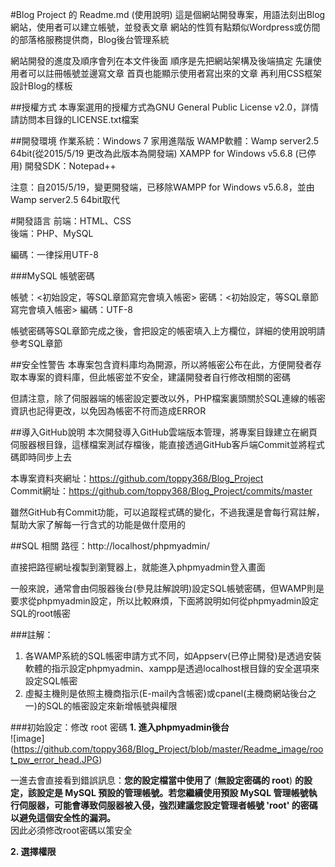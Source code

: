 #Blog Project 的 Readme.md (使用說明)
這是個網站開發專案，用語法刻出Blog網站，使用者可以建立帳號，並發表文章
網站的性質有點類似Wordpress或仿間的部落格服務提供商，Blog後台管理系統

網站開發的進度及順序會列在本文件後面
順序是先把網站架構及後端搞定
先讓使用者可以註冊帳號並邊寫文章
首頁也能顯示使用者寫出來的文章
再利用CSS框架設計Blog的樣板

##授權方式
本專案選用的授權方式為GNU General Public License v2.0，詳情請訪問本目錄的LICENSE.txt檔案

##開發環境
作業系統：Windows 7 家用進階版
WAMP軟體：Wamp server2.5 64bit(從2015/5/19 更改為此版本為開發端) 
XAMPP for Windows v5.6.8 (已停用)
開發SDK：Notepad++

注意：自2015/5/19，變更開發端，已移除WAMPP for Windows v5.6.8，並由Wamp server2.5 64bit取代

#開發語言
前端：HTML、CSS  
後端：PHP、MySQL

編碼：一律採用UTF-8


###MySQL 帳號密碼

帳號：<初始設定，等SQL章節寫完會填入帳密> 
密碼：<初始設定，等SQL章節寫完會填入帳密>
編碼：UTF-8

帳號密碼等SQL章節完成之後，會把設定的帳密填入上方欄位，詳細的使用說明請參考SQL章節

##安全性警告
本專案包含資料庫均為開源，所以將帳密公布在此，方便開發者存取本專案的資料庫，但此帳密並不安全，建議開發者自行修改相關的密碼  

但請注意，除了伺服器端的帳密設定要改以外，PHP檔案裏頭關於SQL連線的帳密資訊也記得更改，以免因為帳密不符而造成ERROR


##導入GitHub說明 
本次開發導入GitHub雲端版本管理，將專案目錄建立在網頁伺服器根目錄，這樣檔案測試存檔後，能直接透過GitHub客戶端Commit並將程式碼即時同步上去

本專案資料夾網址：https://github.com/toppy368/Blog_Project  
Commit網址：https://github.com/toppy368/Blog_Project/commits/master

雖然GitHub有Commit功能，可以追蹤程式碼的變化，不過我還是會每行寫註解，幫助大家了解每一行含式的功能是做什麼用的

##SQL 相關
路徑：http://localhost/phpmyadmin/  

直接把路徑網址複製到瀏覽器上，就能進入phpmyadmin登入畫面  

一般來說，通常會由伺服器後台(參見註解說明)設定SQL帳號密碼，但WAMP則是要求從phpmyadmin設定，所以比較麻煩，下面將說明如何從phpmyadmin設定SQL的root帳密  

###註解：
1. 各WAMP系統的SQL帳密申請方式不同，如Appserv(已停止開發)是透過安裝軟體的指示設定phpmyadmin、xampp是透過localhost根目錄的安全選項來設定SQL帳密
2. 虛擬主機則是依照主機商指示(E-mail內含帳密)或cpanel(主機商網站後台之一)的SQL的帳密設定來新增帳號與權限

###初始設定：修改 root 密碼
**1. 進入phpmyadmin後台**  
![image] (https://github.com/toppy368/Blog_Project/blob/master/Readme_image/root_pw_error_head.JPG)

一進去會直接看到錯誤訊息：**您的設定檔當中使用了** (**無設定密碼的 root**) **的設定，該設定是 MySQL 預設的管理帳號。若您繼續使用預設 MySQL 管理帳號執行伺服器，可能會導致伺服器被入侵，強烈建議您設定管理者帳號 'root' 的密碼以避免這個安全性的漏洞。**  
因此必須修改root密碼以策安全  

**2. 選擇權限**  

